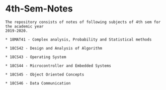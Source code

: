 # 4th-Sem-Notes
	The repository consists of notes of following subjects of 4th sem for the academic year 
	2019-2020.
	
	* 18MAT41 - Complex analysis, Probability and Statistical methods
	
	* 18CS42 - Design and Analysis of Algorithm
	
	* 18CS43 - Operating System
	
	* 18CS44 - Microcontroller and Embedded Systems
	
	* 18CS45 - Object Oriented Concepts
	
	* 18CS46 - Data Communication
